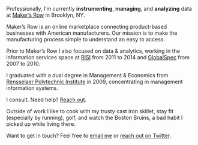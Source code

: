 Professionally, I’m currently **instrumenting**, **managing**, and **analyzing** data at [Maker’s Row](http://makersrow.com/) in Brooklyn, NY.

Maker’s Row is an online marketplace connecting product-based businesses with American manufacturers. Our mission is to make the manufacturing process simple to understand an easy to access.

Prior to Maker’s Row I also focused on data & analytics, working in the information services space at [RISI](http://risiinfo.com/) from 2011 to 2014 and [GlobalSpec](http://globalspec.com/) from 2007 to 2010.

I graduated with a dual degree in Management & Economics from [Rensselaer Polytechnic Institute](http://rpi.edu/) in 2009, concentrating in management information systems.

I consult. Need help? [Reach out](mailto:tim.finkel@gmail.com).

Outside of work I like to cook with my trusty cast iron skillet, stay fit (especially by running), golf, and watch the Boston Bruins, a bad habit I picked up while living there.

Want to get in touch? Feel free to [email me](mailto:tim.finkel@gmail.com) or [reach out on Twitter](https://twitter.com/king_fink).
